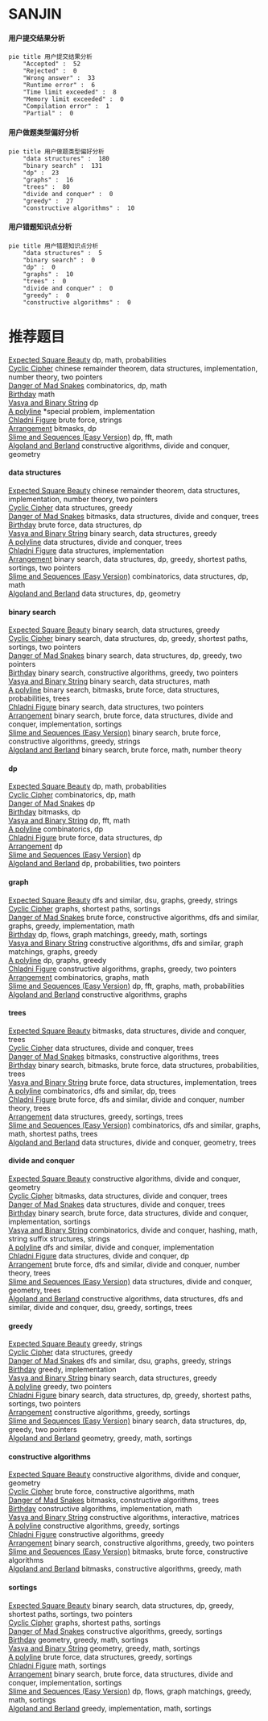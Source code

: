 # SANJIN
<!-- tabs:start -->
#### **用户提交结果分析**

```mermaid
pie title 用户提交结果分析
    "Accepted" :  52
    "Rejected" :  0
    "Wrong answer" :  33
    "Runtime error" :  6
    "Time limit exceeded" :  8
    "Memory limit exceeded" :  0
    "Compilation error" :  1
    "Partial" :  0
```
#### **用户做题类型偏好分析**

```mermaid
pie title 用户做题类型偏好分析
    "data structures" :  180
    "binary search" :  131
    "dp" :  23
    "graphs" :  16
    "trees" :  80
    "divide and conquer" :  0
    "greedy" :  27
    "constructive algorithms" :  10
```
#### **用户错题知识点分析**

```mermaid
pie title 用户错题知识点分析
    "data structures" :  5
    "binary search" :  0
    "dp" :  0
    "graphs" :  10
    "trees" :  0
    "divide and conquer" :  0
    "greedy" :  0
    "constructive algorithms" :  0
```
<!-- tabs:end -->
# 推荐题目
[Expected Square Beauty](http://codeforces.com/problemset/problem/1187/F)		dp,
                        math,
                        probabilities		  
[Cyclic Cipher](http://codeforces.com/problemset/problem/722/F)		chinese remainder theorem,
                        data structures,
                        implementation,
                        number theory,
                        two pointers		  
[Danger of Mad Snakes](http://codeforces.com/problemset/problem/1425/D)		combinatorics,
                        dp,
                        math		  
[Birthday](http://codeforces.com/problemset/problem/1068/A)		math		  
[Vasya and Binary String](http://codeforces.com/problemset/problem/1107/E)		dp		  
[A polyline](http://codeforces.com/problemset/problem/171/H)		*special problem,
                        implementation		  
[Chladni Figure](https://codeforces.com/contest/1162/problem/D)		brute force,
                        strings		  
[Arrangement](http://codeforces.com/problemset/problem/107/C)		bitmasks,
                        dp		  
[Slime and Sequences (Easy Version)](http://codeforces.com/problemset/problem/1349/F1)		dp,
                        fft,
                        math		  
[Algoland and Berland](http://codeforces.com/problemset/problem/1070/M)		constructive algorithms,
                        divide and conquer,
                        geometry		  
<!-- tabs:start -->
#### **data structures**
[Expected Square Beauty](http://codeforces.com/problemset/problem/722/F)		chinese remainder theorem,
                        data structures,
                        implementation,
                        number theory,
                        two pointers		  
[Cyclic Cipher](http://codeforces.com/problemset/problem/1227/D1)		data structures,
                        greedy		  
[Danger of Mad Snakes](http://codeforces.com/problemset/problem/914/E)		bitmasks,
                        data structures,
                        divide and conquer,
                        trees		  
[Birthday](http://codeforces.com/problemset/problem/263/E)		brute force,
                        data structures,
                        dp		  
[Vasya and Binary String](http://codeforces.com/problemset/problem/1251/E2)		binary search,
                        data structures,
                        greedy		  
[A polyline](http://codeforces.com/problemset/problem/342/E)		data structures,
                        divide and conquer,
                        trees		  
[Chladni Figure](http://codeforces.com/problemset/problem/1163/B2)		data structures,
                        implementation		  
[Arrangement](http://codeforces.com/problemset/problem/1503/C)		binary search,
                        data structures,
                        dp,
                        greedy,
                        shortest paths,
                        sortings,
                        two pointers		  
[Slime and Sequences (Easy Version)](http://codeforces.com/problemset/problem/1151/E)		combinatorics,
                        data structures,
                        dp,
                        math		  
[Algoland and Berland](http://codeforces.com/problemset/problem/932/F)		data structures,
                        dp,
                        geometry		  
#### **binary search**
[Expected Square Beauty](http://codeforces.com/problemset/problem/1251/E2)		binary search,
                        data structures,
                        greedy		  
[Cyclic Cipher](http://codeforces.com/problemset/problem/1503/C)		binary search,
                        data structures,
                        dp,
                        greedy,
                        shortest paths,
                        sortings,
                        two pointers		  
[Danger of Mad Snakes](http://codeforces.com/problemset/problem/1492/C)		binary search,
                        data structures,
                        dp,
                        greedy,
                        two pointers		  
[Birthday](http://codeforces.com/problemset/problem/1463/D)		binary search,
                        constructive algorithms,
                        greedy,
                        two pointers		  
[Vasya and Binary String](http://codeforces.com/problemset/problem/1490/G)		binary search,
                        data structures,
                        math		  
[A polyline](http://codeforces.com/problemset/problem/1479/D)		binary search,
                        bitmasks,
                        brute force,
                        data structures,
                        probabilities,
                        trees		  
[Chladni Figure](http://codeforces.com/problemset/problem/1436/E)		binary search,
                        data structures,
                        two pointers		  
[Arrangement](http://codeforces.com/problemset/problem/1461/D)		binary search,
                        brute force,
                        data structures,
                        divide and conquer,
                        implementation,
                        sortings		  
[Slime and Sequences (Easy Version)](http://codeforces.com/problemset/problem/1493/C)		binary search,
                        brute force,
                        constructive algorithms,
                        greedy,
                        strings		  
[Algoland and Berland](http://codeforces.com/problemset/problem/1487/D)		binary search,
                        brute force,
                        math,
                        number theory		  
#### **dp**
[Expected Square Beauty](http://codeforces.com/problemset/problem/1187/F)		dp,
                        math,
                        probabilities		  
[Cyclic Cipher](http://codeforces.com/problemset/problem/1425/D)		combinatorics,
                        dp,
                        math		  
[Danger of Mad Snakes](http://codeforces.com/problemset/problem/1107/E)		dp		  
[Birthday](http://codeforces.com/problemset/problem/107/C)		bitmasks,
                        dp		  
[Vasya and Binary String](http://codeforces.com/problemset/problem/1349/F1)		dp,
                        fft,
                        math		  
[A polyline](http://codeforces.com/problemset/problem/954/H)		combinatorics,
                        dp		  
[Chladni Figure](http://codeforces.com/problemset/problem/263/E)		brute force,
                        data structures,
                        dp		  
[Arrangement](http://codeforces.com/problemset/problem/301/E)		dp		  
[Slime and Sequences (Easy Version)](http://codeforces.com/problemset/problem/543/A)		dp		  
[Algoland and Berland](http://codeforces.com/problemset/problem/498/B)		dp,
                        probabilities,
                        two pointers		  
#### **graph**
[Expected Square Beauty](http://codeforces.com/problemset/problem/939/D)		dfs and similar,
                        dsu,
                        graphs,
                        greedy,
                        strings		  
[Cyclic Cipher](http://codeforces.com/problemset/problem/1422/D)		graphs,
                        shortest paths,
                        sortings		  
[Danger of Mad Snakes](http://codeforces.com/problemset/problem/1487/C)		brute force,
                        constructive algorithms,
                        dfs and similar,
                        graphs,
                        greedy,
                        implementation,
                        math		  
[Birthday](http://codeforces.com/problemset/problem/1437/C)		dp,
                        flows,
                        graph matchings,
                        greedy,
                        math,
                        sortings		  
[Vasya and Binary String](http://codeforces.com/problemset/problem/1470/D)		constructive algorithms,
                        dfs and similar,
                        graph matchings,
                        graphs,
                        greedy		  
[A polyline](http://codeforces.com/problemset/problem/1476/C)		dp,
                        graphs,
                        greedy		  
[Chladni Figure](http://codeforces.com/problemset/problem/1304/D)		constructive algorithms,
                        graphs,
                        greedy,
                        two pointers		  
[Arrangement](http://codeforces.com/problemset/problem/1475/C)		combinatorics,
                        graphs,
                        math		  
[Slime and Sequences (Easy Version)](http://codeforces.com/problemset/problem/553/E)		dp,
                        fft,
                        graphs,
                        math,
                        probabilities		  
[Algoland and Berland](http://codeforces.com/problemset/problem/1495/C)		constructive algorithms,
                        graphs		  
#### **trees**
[Expected Square Beauty](http://codeforces.com/problemset/problem/914/E)		bitmasks,
                        data structures,
                        divide and conquer,
                        trees		  
[Cyclic Cipher](http://codeforces.com/problemset/problem/342/E)		data structures,
                        divide and conquer,
                        trees		  
[Danger of Mad Snakes](http://codeforces.com/problemset/problem/566/E)		bitmasks,
                        constructive algorithms,
                        trees		  
[Birthday](http://codeforces.com/problemset/problem/1479/D)		binary search,
                        bitmasks,
                        brute force,
                        data structures,
                        probabilities,
                        trees		  
[Vasya and Binary String](http://codeforces.com/problemset/problem/1511/C)		brute force,
                        data structures,
                        implementation,
                        trees		  
[A polyline](http://codeforces.com/problemset/problem/1499/F)		combinatorics,
                        dfs and similar,
                        dp,
                        trees		  
[Chladni Figure](http://codeforces.com/problemset/problem/1491/E)		brute force,
                        dfs and similar,
                        divide and conquer,
                        number theory,
                        trees		  
[Arrangement](http://codeforces.com/problemset/problem/1466/D)		data structures,
                        greedy,
                        sortings,
                        trees		  
[Slime and Sequences (Easy Version)](http://codeforces.com/problemset/problem/1495/D)		combinatorics,
                        dfs and similar,
                        graphs,
                        math,
                        shortest paths,
                        trees		  
[Algoland and Berland](http://codeforces.com/problemset/problem/1303/G)		data structures,
                        divide and conquer,
                        geometry,
                        trees		  
#### **divide and conquer**
[Expected Square Beauty](http://codeforces.com/problemset/problem/1070/M)		constructive algorithms,
                        divide and conquer,
                        geometry		  
[Cyclic Cipher](http://codeforces.com/problemset/problem/914/E)		bitmasks,
                        data structures,
                        divide and conquer,
                        trees		  
[Danger of Mad Snakes](http://codeforces.com/problemset/problem/342/E)		data structures,
                        divide and conquer,
                        trees		  
[Birthday](http://codeforces.com/problemset/problem/1461/D)		binary search,
                        brute force,
                        data structures,
                        divide and conquer,
                        implementation,
                        sortings		  
[Vasya and Binary String](http://codeforces.com/problemset/problem/1466/G)		combinatorics,
                        divide and conquer,
                        hashing,
                        math,
                        string suffix structures,
                        strings		  
[A polyline](http://codeforces.com/problemset/problem/1490/D)		dfs and similar,
                        divide and conquer,
                        implementation		  
[Chladni Figure](https://codeforces.com/contest/1483/problem/C)		data structures,
                        divide and conquer,
                        dp		  
[Arrangement](http://codeforces.com/problemset/problem/1491/E)		brute force,
                        dfs and similar,
                        divide and conquer,
                        number theory,
                        trees		  
[Slime and Sequences (Easy Version)](http://codeforces.com/problemset/problem/1303/G)		data structures,
                        divide and conquer,
                        geometry,
                        trees		  
[Algoland and Berland](http://codeforces.com/problemset/problem/1494/D)		constructive algorithms,
                        data structures,
                        dfs and similar,
                        divide and conquer,
                        dsu,
                        greedy,
                        sortings,
                        trees		  
#### **greedy**
[Expected Square Beauty](http://codeforces.com/problemset/problem/946/C)		greedy,
                        strings		  
[Cyclic Cipher](http://codeforces.com/problemset/problem/1227/D1)		data structures,
                        greedy		  
[Danger of Mad Snakes](http://codeforces.com/problemset/problem/939/D)		dfs and similar,
                        dsu,
                        graphs,
                        greedy,
                        strings		  
[Birthday](http://codeforces.com/problemset/problem/1101/B)		greedy,
                        implementation		  
[Vasya and Binary String](http://codeforces.com/problemset/problem/1251/E2)		binary search,
                        data structures,
                        greedy		  
[A polyline](http://codeforces.com/problemset/problem/1251/C)		greedy,
                        two pointers		  
[Chladni Figure](http://codeforces.com/problemset/problem/1503/C)		binary search,
                        data structures,
                        dp,
                        greedy,
                        shortest paths,
                        sortings,
                        two pointers		  
[Arrangement](http://codeforces.com/problemset/problem/1446/A)		constructive algorithms,
                        greedy,
                        sortings		  
[Slime and Sequences (Easy Version)](http://codeforces.com/problemset/problem/1492/C)		binary search,
                        data structures,
                        dp,
                        greedy,
                        two pointers		  
[Algoland and Berland](https://codeforces.com/contest/1496/problem/C)		geometry,
                        greedy,
                        math,
                        sortings		  
#### **constructive algorithms**
[Expected Square Beauty](http://codeforces.com/problemset/problem/1070/M)		constructive algorithms,
                        divide and conquer,
                        geometry		  
[Cyclic Cipher](https://codeforces.com/contest/907/problem/D)		brute force,
                        constructive algorithms,
                        math		  
[Danger of Mad Snakes](http://codeforces.com/problemset/problem/566/E)		bitmasks,
                        constructive algorithms,
                        trees		  
[Birthday](http://codeforces.com/problemset/problem/303/A)		constructive algorithms,
                        implementation,
                        math		  
[Vasya and Binary String](http://codeforces.com/problemset/problem/1023/E)		constructive algorithms,
                        interactive,
                        matrices		  
[A polyline](http://codeforces.com/problemset/problem/1446/A)		constructive algorithms,
                        greedy,
                        sortings		  
[Chladni Figure](http://codeforces.com/problemset/problem/1493/A)		constructive algorithms,
                        greedy		  
[Arrangement](http://codeforces.com/problemset/problem/1463/D)		binary search,
                        constructive algorithms,
                        greedy,
                        two pointers		  
[Slime and Sequences (Easy Version)](https://codeforces.com/contest/1456/problem/B)		bitmasks,
                        brute force,
                        constructive algorithms		  
[Algoland and Berland](http://codeforces.com/problemset/problem/1492/D)		bitmasks,
                        constructive algorithms,
                        greedy,
                        math		  
#### **sortings**
[Expected Square Beauty](http://codeforces.com/problemset/problem/1503/C)		binary search,
                        data structures,
                        dp,
                        greedy,
                        shortest paths,
                        sortings,
                        two pointers		  
[Cyclic Cipher](http://codeforces.com/problemset/problem/1422/D)		graphs,
                        shortest paths,
                        sortings		  
[Danger of Mad Snakes](http://codeforces.com/problemset/problem/1446/A)		constructive algorithms,
                        greedy,
                        sortings		  
[Birthday](https://codeforces.com/contest/1496/problem/C)		geometry,
                        greedy,
                        math,
                        sortings		  
[Vasya and Binary String](http://codeforces.com/problemset/problem/1495/A)		geometry,
                        greedy,
                        math,
                        sortings		  
[A polyline](http://codeforces.com/problemset/problem/1497/A)		brute force,
                        data structures,
                        greedy,
                        sortings		  
[Chladni Figure](http://codeforces.com/problemset/problem/1427/A)		math,
                        sortings		  
[Arrangement](http://codeforces.com/problemset/problem/1461/D)		binary search,
                        brute force,
                        data structures,
                        divide and conquer,
                        implementation,
                        sortings		  
[Slime and Sequences (Easy Version)](http://codeforces.com/problemset/problem/1437/C)		dp,
                        flows,
                        graph matchings,
                        greedy,
                        math,
                        sortings		  
[Algoland and Berland](http://codeforces.com/problemset/problem/1473/A)		greedy,
                        implementation,
                        math,
                        sortings		  
<!-- tabs:end -->
